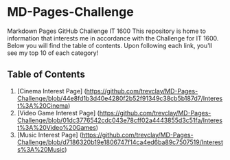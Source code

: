 # MD-Pages-Challenge
Markdown Pages GitHub Challenge IT 1600
This repository is home to information that interests me in accordance with the Challenge for IT 1600. Below you will find the table of contents. Upon following each link, you'll see my top 10 of each category!


## Table of Contents
1. [Cinema Interest Page] (https://github.com/trevclay/MD-Pages-Challenge/blob/44e8fd1b3d40e4280f2b52f91349c38cb5b187d7/Interest%3A%20Cinema)
2. [Video Game Interest Page] (https://github.com/trevclay/MD-Pages-Challenge/blob/01dc3776542cdc043e78cff02a4443855d3c51fa/Interest%3A%20Video%20Games)
3. [Music Interest Page] (https://github.com/trevclay/MD-Pages-Challenge/blob/d7186320b19e1806747f14ca4ed6ba89c7507519/Interests%3A%20Music)
